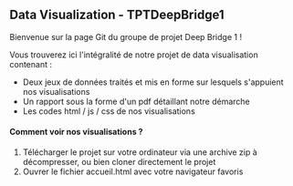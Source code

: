 ## Data Visualization - TPTDeepBridge1

Bienvenue sur la page Git du groupe de projet Deep Bridge 1 !

Vous trouverez ici l'intégralité de notre projet de data visualisation contenant :
- Deux jeux de données traités et mis en forme sur lesquels s'appuient nos visualisations
- Un rapport sous la forme d'un pdf détaillant notre démarche
- Les codes html / js / css de nos visualisations

#### Comment voir nos visualisations ?
1) Télécharger le projet sur votre ordinateur via une archive zip à décompresser, ou bien cloner directement le projet
2) Ouvrer le fichier accueil.html avec votre navigateur favoris
